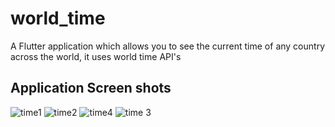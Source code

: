 # world_time

A Flutter application which allows you to see the current time of any country across the world, it uses world time API's

## Application Screen shots

![time1](https://user-images.githubusercontent.com/56202430/110586124-af897c80-8197-11eb-8086-ea4936ef647b.jpeg)
![time2](https://user-images.githubusercontent.com/56202430/110586127-b0221300-8197-11eb-895a-ccbae4b0ce1a.jpeg)
![time4](https://user-images.githubusercontent.com/56202430/110586128-b0baa980-8197-11eb-98c7-52d38ea0e94b.jpeg)
![time 3](https://user-images.githubusercontent.com/56202430/110586129-b0baa980-8197-11eb-8c95-eef25d9ddb47.jpeg)
